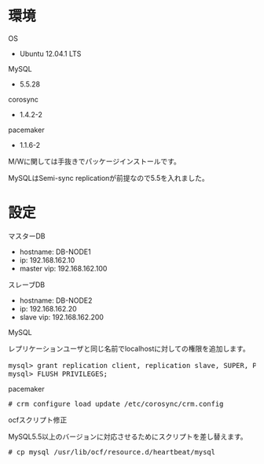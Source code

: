 
環境
======================

OS

* Ubuntu 12.04.1 LTS

MySQL

*  5.5.28

corosync

*  1.4.2-2

pacemaker

*  1.1.6-2

M/Wに関しては手抜きでパッケージインストールです。

MySQLはSemi-sync replicationが前提なので5.5を入れました。


設定
======================

マスターDB

* hostname: DB-NODE1
* ip: 192.168.162.10
* master vip: 192.168.162.100

スレーブDB

* hostname: DB-NODE2
* ip: 192.168.162.20
* slave vip: 192.168.162.200

MySQL

レプリケーションユーザと同じ名前でlocalhostに対しての権限を追加します。

<pre>
mysql> grant replication client, replication slave, SUPER, PROCESS, RELOAD on *.* to ユーザ名@'localhost' identified by 'パスワード';
mysql> FLUSH PRIVILEGES;
</pre>


pacemaker

<pre>
# crm configure load update /etc/corosync/crm.config
</pre>

ocfスクリプト修正

MySQL5.5以上のバージョンに対応させるためにスクリプトを差し替えます。

<pre>
# cp mysql /usr/lib/ocf/resource.d/heartbeat/mysql
</pre>


